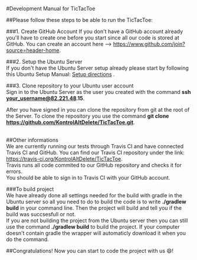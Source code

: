#Development Manual for TicTacToe

##Please follow these steps to be able to run the TicTacToe: <br />

###1. Create GitHub Account
If you don't have a GitHub account already you'll have to create one before you start since all our code is stored at GitHub. You can create an account here --> https://www.github.com/join?source=header-home.


###2. Setup the Ubuntu Server <br />
If you don't have the Ubuntu Server setup already please start by following this Ubuntu Setup Manual: 
[Setup directions](https://github.com/KontrolAltDelete/TicTacToe/blob/Documentation/docs/pdfs/2016-advania-setup.pdf)
. <br />

###3. Clone repository to your Ubuntu user account <br />
Sign in to the Ubuntu Server as the user you created with the command __ssh your_username@82.221.48.15__.<br />

After you have signed in you can clone the repository from git at the root of the Server.
To clone the repository you use the command __git clone https://github.com/KontrolAltDelete/TicTacToe.git__. <br /> <br />

##Other informations <br />
We are currently running our tests through Travis CI and have connected Travis CI and GitHub. You can find our Travis CI repository under the link: https://travis-ci.org/KontrolAltDelete/TicTacToe. <br />
Travis runs all code commited to our GitHub repository and checks it for errors.<br />
You should be able to sign in to Travis CI with your GitHub account.<br />

###To build project <br />
We have already done all settings needed for the build with gradle in the Ubuntu server so all you need to do to build the code is to write __./gradlew build__ in your command line. Then the project will build and tell you if the build was succsesfull or not. <br />
If you are not building the project from the Ubuntu server then you can still use the command __./gradlew build__ to build the project. If your computer doesn't contain gradle the wrapper will automaticly download it when you do the command.<br />

##Congratulations! Now you can start to code the project with us :smile:! <br />


